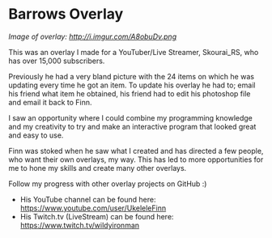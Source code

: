 # Barrows Overlay
*Image of overlay: http://i.imgur.com/A8obuDv.png*

This was an overlay I made for a YouTuber/Live Streamer, Skourai_RS, who has over 15,000 subscribers.

Previously he had a very bland picture with the 24 items on which he was updating every time he got an item. To update his overlay he had to; email his friend what item he obtained, his friend had to edit his photoshop file and email it back to Finn.

I saw an opportunity where I could combine my programming knowledge and my creativity to try and make an interactive program that looked great and easy to use. 

Finn was stoked when he saw what I created and has directed a few people, who want their own overlays, my way. This has led to more opportunities for me to hone my skills and create many other overlays.

Follow my progress with other overlay projects on GitHub :)


  - His YouTube channel can be found here: https://www.youtube.com/user/UkeleleFinn
  - His Twitch.tv (LiveStream) can be found here: https://www.twitch.tv/wildyironman
